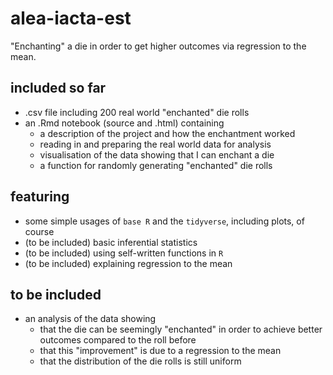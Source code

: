 # alea-iacta-est
"Enchanting" a die in order to get higher outcomes via regression to the mean.

## included so far
* .csv file including 200 real world "enchanted" die rolls
* an .Rmd notebook (source and .html) containing
  * a description of the project and how the enchantment worked
  * reading in and preparing the real world data for analysis
  * visualisation of the data showing that I can enchant a die
  * a function for randomly generating "enchanted" die rolls

## featuring
* some simple usages of `base R` and the `tidyverse`, including plots, of course
* (to be included) basic inferential statistics
* (to be included) using self-written functions in `R`
* (to be included) explaining regression to the mean

## to be included
* an analysis of the data showing
  * that the die can be seemingly "enchanted" in order to achieve better outcomes compared to the roll before
  * that this "improvement" is due to a regression to the mean
  * that the distribution of the die rolls is still uniform
